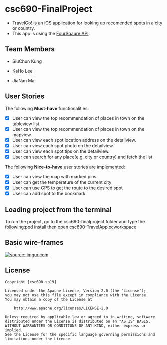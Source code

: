 # csc690-FinalProject

* TravelGo! is an iOS application for looking up recomended spots in a city or country.
* This app is using the [FourSqaure API](https://developer.foursquare.com).

## Team Members

- SiuChun Kung

- KaHo Lee

- JiaNan Mai

## User Stories

The following **Must-have** functionalities:

* [x] User can view the top recommendation of places in town on the tableview list. 
* [x] User can view the top recommendation of places in town on the mapview. 
* [x] User can view each spot location address on the detailview. 
* [x] User can view each spot photo on the detailview. 
* [x] User can view each spot tips on the detailview.
* [x] User can search for any place(e.g. city or country) and fetch the list

The following **Nice-to-have** user stories are implemented:
* [x] User can view the map with marked pins
* [x] User can get the temperature of the current city
* [x] User can use GPS to get the route to the desired spot
* [x] User can add spot to the bookmark

## Loading project from the terminal
To run the project, go to the csc690-finalproject folder and
type the following:pod install
then open csc690-TravelApp.xcworkspace

## Basic wire-frames


<a href="https://imgur.com/uFVWhNy"><img src="https://i.imgur.com/uFVWhNy.png" title="source: imgur.com" /></a>


## License

    Copyright [csc690-sp19] 

    Licensed under the Apache License, Version 2.0 (the "License");
    you may not use this file except in compliance with the License.
    You may obtain a copy of the License at

        http://www.apache.org/licenses/LICENSE-2.0

    Unless required by applicable law or agreed to in writing, software
    distributed under the License is distributed on an "AS IS" BASIS,
    WITHOUT WARRANTIES OR CONDITIONS OF ANY KIND, either express or implied.
    See the License for the specific language governing permissions and
    limitations under the License.
